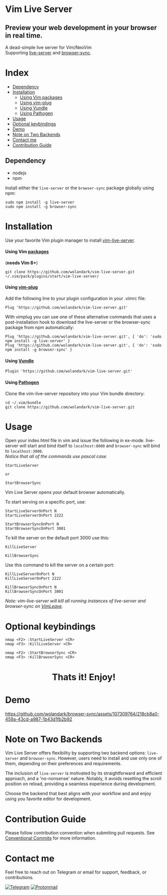 # Vim Live Server
## Preview your web development in your browser in real time.
A dead-simple live server for Vim/NeoVim <br>
Supporting [live-server](https://www.npmjs.com/package/live-server) and [browser-sync](https://www.npmjs.com/package/browser-sync).

# Index
- [Dependency](#dependency)
- [Installation](#installation)
  - [Using Vim packages](#using-vim-packages)
  - [Using vim-plug](#using-vim-plug)
  - [Using Vundle](#using-vundle)
  - [Using Pathogen](#using-pathogen)
- [Usage](#usage)
- [Optional keybindings](#optional-keybindings)
- [Demo](#demo)
- [Note on Two Backends](#note-on-two-backends)
- [Contact me](#contact-me)
- [Contribution Guide](#contribution-guide)


## Dependency
- nodejs 
- npm

Install either the `live-server` or the `browser-sync` package globally using npm:
```
sudo npm install -g live-server
sudo npm install -g browser-sync
```

# Installation
Use your favorite Vim plugin manager to install [vim-live-server](https://github.com/wolandark/vim-live-server).

#### Using Vim [packages](https://vimhelp.org/repeat.txt.html#packages)	

(**needs Vim 8+**)
```
git clone https://github.com/wolandark/vim-live-server.git ~/.vim/pack/plugins/start/vim-live-server/
```
#### Using [vim-plug](https://github.com/junegunn/vim-plug)

Add the following line to your plugin configuration in your .vimrc file:
```
Plug 'https://github.com/wolandark/vim-live-server.git'
```
With vimplug you can use one of these alternative commands that uses a post-installation hook to download the live-server or the browser-sync package from npm automatically:

```
Plug 'https://github.com/wolandark/vim-live-server.git', { 'do': 'sudo npm install -g live-server' }
Plug 'https://github.com/wolandark/vim-live-server.git', { 'do': 'sudo npm install -g browser-sync' }
```

#### Using [Vundle](https://github.com/VundleVim/Vundle.vim)

```
Plugin 'https://github.com/wolandark/vim-live-server.git'
```

#### Using [Pathogen](https://github.com/tpope/vim-pathogen)

Clone the vim-live-server repository into your Vim bundle directory:
```
cd ~/.vim/bundle
git clone https://github.com/wolandark/vim-live-server.git
```

# Usage
Open your index.html file in vim and issue the following in ex-mode. live-server will start and bind itself to `localhost:8080` and `browser-sync` will bind to `localhost:3000`.<br>
_Notice that all of the commands use pascal case_<br>
```
StartLiveServer

or

StartBrowserSync
```
Vim Live Server opens your default browser automatically. <br>

To start serving on a specific port, use:
```
StartLiveServerOnPort N
StartLiveServerOnPort 2222

StartBrowserSyncOnPort N
StartBrowserSyncOnPort 3001
```

To kill the server on the default port 3000 use this:
```
KillLiveServer

KillBrowserSync
```
Use this command to kill the server on a certain port:
```
KillLiveServerOnPort N
KillLiveServerOnPort 2222

KillBrowserSyncOnPort N
KillBrowserSyncOnPort 3001
```
_Note:
vim-live-server will kill all running instances of live-server and browser-sync on [VimLeave](https://vimhelp.org/autocmd.txt.html#VimLeave)._

# Optional keybindings
```
nmap <F2> :StartLiveServer <CR>
nmap <F3> :KillLiveServer <CR>

nmap <F2> :StartBrowserSync <CR>
nmap <F3> :KillBrowserSync <CR>
```

<h1 align="center">Thats it! Enjoy!</h1>

# Demo
https://github.com/wolandark/browser-sync/assets/107309764/218cb8a0-459a-43cd-a987-1b43d1fb2b92

# Note on Two Backends
Vim Live Server offers flexibility by supporting two backend options: `live-server` and `browser-sync`. However, users need to install and use only one of them, depending on their preferences and requirements.

The inclusion of `live-server` is motivated by its straightforward and efficient approach, and a 'no-nonsense' nature. Notably, it avoids resetting the scroll position on reload, providing a seamless experience during development.

Choose the backend that best aligns with your workflow and and enjoy using you favorite editor for development.

# Contribution Guide
Please follow contribution convention when submiting pull requests. See [Conventional Commits](https://www.conventionalcommits.org/en/v1.0.0/#summary) for more information.

# Contact me
Feel free to reach out on Telegram or email for support, feedback, or contributions.

[![Telegram](https://img.shields.io/badge/Telegram-2CA5E0?style=for-the-badge&logo=telegram&logoColor=white)](https://t.me/wolandarkside)
[![Protonmail](https://img.shields.io/badge/ProtonMail-8B89CC?style=for-the-badge&logo=protonmail&logoColor=white)](mailto:contact-woland@proton.me)
